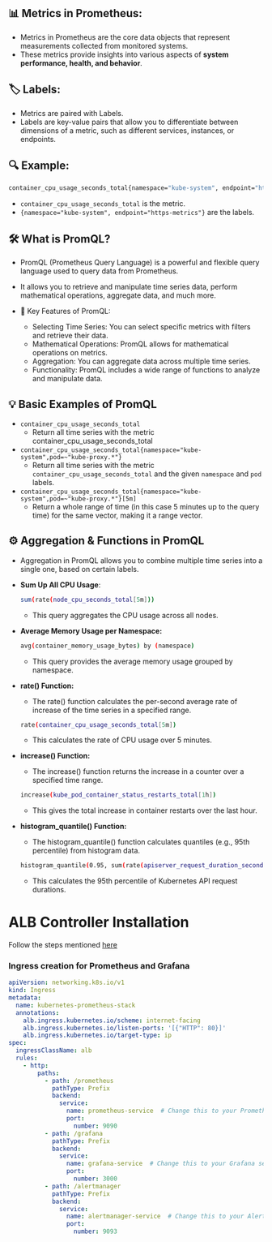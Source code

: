 
## 📊 Metrics in Prometheus:
- Metrics in Prometheus are the core data objects that represent measurements collected from monitored systems.
- These metrics provide insights into various aspects of **system performance, health, and behavior**.

## 🏷️ Labels:
- Metrics are paired with Labels.
- Labels are key-value pairs that allow you to differentiate between dimensions of a metric, such as different services, instances, or endpoints.


## 🔍 Example:
```bash
container_cpu_usage_seconds_total{namespace="kube-system", endpoint="https-metrics"}
```
- `container_cpu_usage_seconds_total` is the metric.
- `{namespace="kube-system", endpoint="https-metrics"}` are the labels.


## 🛠️ What is PromQL?
- PromQL (Prometheus Query Language) is a powerful and flexible query language used to query data from Prometheus.
- It allows you to retrieve and manipulate time series data, perform mathematical operations, aggregate data, and much more.

- 🔑 Key Features of PromQL:
    - Selecting Time Series: You can select specific metrics with filters and retrieve their data.
    - Mathematical Operations: PromQL allows for mathematical operations on metrics.
    - Aggregation: You can aggregate data across multiple time series.
    - Functionality: PromQL includes a wide range of functions to analyze and manipulate data.

## 💡 Basic Examples of PromQL
- `container_cpu_usage_seconds_total`
    - Return all time series with the metric container_cpu_usage_seconds_total
- `container_cpu_usage_seconds_total{namespace="kube-system",pod=~"kube-proxy.*"}`
    - Return all time series with the metric `container_cpu_usage_seconds_total` and the given `namespace` and `pod` labels.
- `container_cpu_usage_seconds_total{namespace="kube-system",pod=~"kube-proxy.*"}[5m]`
    - Return a whole range of time (in this case 5 minutes up to the query time) for the same vector, making it a range vector.

## ⚙️ Aggregation & Functions in PromQL
- Aggregation in PromQL allows you to combine multiple time series into a single one, based on certain labels.
- **Sum Up All CPU Usage**:
    ```bash
    sum(rate(node_cpu_seconds_total[5m]))
    ```
    - This query aggregates the CPU usage across all nodes.

- **Average Memory Usage per Namespace:**
    ```bash
    avg(container_memory_usage_bytes) by (namespace)
    ```
    - This query provides the average memory usage grouped by namespace.

- **rate() Function:**
    - The rate() function calculates the per-second average rate of increase of the time series in a specified range.
    ```bash
    rate(container_cpu_usage_seconds_total[5m])
    ```
    - This calculates the rate of CPU usage over 5 minutes.
- **increase() Function:**
    - The increase() function returns the increase in a counter over a specified time range.
    ```bash
    increase(kube_pod_container_status_restarts_total[1h])
    ```
    - This gives the total increase in container restarts over the last hour.

- **histogram_quantile() Function:**
    - The histogram_quantile() function calculates quantiles (e.g., 95th percentile) from histogram data.
    ```bash
    histogram_quantile(0.95, sum(rate(apiserver_request_duration_seconds_bucket[5m])) by (le))
    ```
    - This calculates the 95th percentile of Kubernetes API request durations.
 
# ALB Controller Installation

Follow the steps mentioned [here]("https://github.com/iam-veeramalla/aws-devops-zero-to-hero/blob/main/day-22/alb-controller-add-on.md")

### Ingress creation for Prometheus and Grafana

```yaml
apiVersion: networking.k8s.io/v1
kind: Ingress
metadata:
  name: kubernetes-prometheus-stack
  annotations:
    alb.ingress.kubernetes.io/scheme: internet-facing
    alb.ingress.kubernetes.io/listen-ports: '[{"HTTP": 80}]'
    alb.ingress.kubernetes.io/target-type: ip
spec:
  ingressClassName: alb
  rules:
    - http:
        paths:
          - path: /prometheus
            pathType: Prefix
            backend:
              service:
                name: prometheus-service  # Change this to your Prometheus service name
                port:
                  number: 9090
          - path: /grafana
            pathType: Prefix
            backend:
              service:
                name: grafana-service  # Change this to your Grafana service name
                port:
                  number: 3000
          - path: /alertmanager
            pathType: Prefix
            backend:
              service:
                name: alertmanager-service  # Change this to your Alertmanager service name
                port:
                  number: 9093

```

